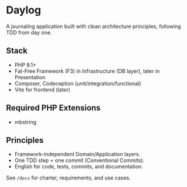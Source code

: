 # Daylog

A journaling application built with clean architecture principles, following TDD from day one.

## Stack
- PHP 8.1+
- Fat-Free Framework (F3) in Infrastructure (DB layer), later in Presentation
- Composer, Codeception (unit/integration/functional)
- Vite for frontend (later)

## Required PHP Extensions

- mbstring

## Principles
- Framework-independent Domain/Application layers.
- One TDD step = one commit (Conventional Commits).
- English for code, tests, commits, and documentation.

See `/docs` for charter, requirements, and use cases.


